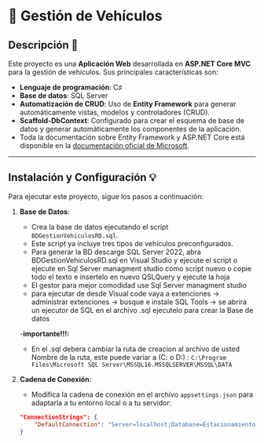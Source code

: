 # 🚗 Gestión de Vehículos

## Descripción 📄
Este proyecto es una **Aplicación Web** desarrollada en **ASP.NET Core MVC** para la gestión de vehículos. Sus principales características son:

- **Lenguaje de programación**: C♯
- **Base de datos**: SQL Server
- **Automatización de CRUD**: Uso de **Entity Framework** para generar automáticamente vistas, modelos y controladores (CRUD).
- **Scaffold-DbContext**: Configurado para crear el esquema de base de datos y generar automáticamente los componentes de la aplicación.
- Toda la documentación sobre Entity Framework y ASP.NET Core está disponible en la [documentación oficial de Microsoft](https://docs.microsoft.com).

---

## Instalación y Configuración 💡

Para ejecutar este proyecto, sigue los pasos a continuación:

1. **Base de Datos**: 
   - Crea la base de datos ejecutando el script `BDGestionVehiculosRD.sql`.
   - Este script ya incluye tres tipos de vehículos preconfigurados.
   - Para generar la BD descarge SQL Server 2022, abra BDGestionVehiculosRD.sql en Visual Studio y ejecute el script o ejecute en Sql Server managment studio como
     script nuevo o copie todo el texto e insertelo en nuevo QSLQuery y ejecute la hoja 
   - El gestor para mejor comodidad use Sql Server managment studio
   - para ejecutar de desde Visual code vaya a extenciones -> administrar extenciones -> busque e instale SQL Tools -> se abrira un ejecutor de SQL en el archivo .sql
     ejecutelo para crear la Base de datos

   -**importante!!!:**
   - En el .sql debera cambiar la ruta de creacion al archivo de usted Nombre de la ruta, este puede variar a (C: o D:) : `C:\Program Files\Microsoft SQL Server\MSSQL16.MSSQLSERVER\MSSQL\DATA`

3. **Cadena de Conexión**:
   - Modifica la cadena de conexión en el archivo `appsettings.json` para adaptarla a tu entorno local o a tu servidor:
   ```json
   "ConnectionStrings": {
       "DefaultConnection": "Server=localhost;Database=EstacionamientoDBS; integrated security=true;TrustServerCertificate=true;"
   }
